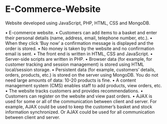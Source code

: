 # E-Commerce-Website
 Website developed using JavaScript, PHP, HTML, CSS and MongoDB.

• E-commerce website.
• Customers can add items to a basket and enter their personal details (name, address, email, telephone
number, etc.).
• When they click ‘Buy now’ a confirmation message is displayed and the order is stored.
• No money is taken by the website and no confirmation email is sent.
• The front end is written in HTML, CSS and JavaScript.
• Server-side scripts are written in PHP.
• Browser data (for example, for customer tracking and session management) is stored using HTML
local/session storage.
• Persistent data (for example, customers’ details, orders, products, etc.) is stored on the server using
MongoDB. You do not need large amounts of data: 10-20 products is fine.
• A content management system (CMS) enables staff to add products, view orders, etc.
• The website tracks customers and provides recommendations.
• Customers can register on the website and view past orders.
• AJAX is used for some or all of the communication between client and server. For example, AJAX could be
used to keep the customer’s basket and stock information synchronized. Or AJAX could be used for all
communication between client and server.
